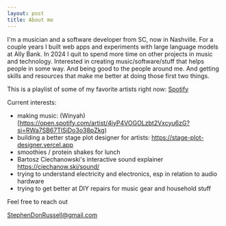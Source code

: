 ```yaml
---
layout: post
title: About me
---
```

I'm a musician and a software developer from SC, now in Nashville. For a couple years I built web apps and experiments with large language models at Ally Bank. In 2024 I quit to spend more time on other projects in music and technology. Interested in creating music/software/stuff that helps people in some way. And being good to the people around me. And getting skills and resources that make me better at doing those first two things.

This is a playlist of some of my favorite artists right now: [Spotify](https://open.spotify.com/playlist/1k5HVkPuzVcRiZ6vc3PSNw?si=339aacba52e34fa2)

Current interests:
- making music: (Winyah)[https://open.spotify.com/artist/4iyP4VOGOLzbt2Vxcyu6zG?si=RWa7SB67TlSiDo3o38pZkg)
- building a better stage plot designer for artists: https://stage-plot-designer.vercel.app
- smoothies / protein shakes for lunch
- Bartosz Ciechanowski's interactive sound explainer https://ciechanow.ski/sound/
- trying to understand electricity and electronics, esp in relation to audio hardware
- trying to get better at DIY repairs for music gear and household stuff

Feel free to reach out

[StephenDonRussell@gmail.com](mailto:StephenDonRussell@gmail.com)
